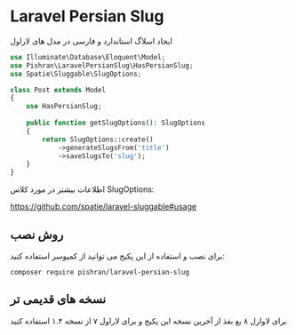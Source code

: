 # Laravel Persian Slug

ایجاد اسلاگ استاندارد و فارسی در مدل های لاراول

```php
use Illuminate\Database\Eloquent\Model;
use Pishran\LaravelPersianSlug\HasPersianSlug;
use Spatie\Sluggable\SlugOptions;

class Post extends Model
{
    use HasPersianSlug;
    
    public function getSlugOptions(): SlugOptions
    {
        return SlugOptions::create()
            ->generateSlugsFrom('title')
            ->saveSlugsTo('slug');
    }
}
```

اطلاعات بیشتر در مورد کلاس SlugOptions:

https://github.com/spatie/laravel-sluggable#usage

## روش نصب

برای نصب و استفاده از این پکیج می توانید از کمپوسر استفاده کنید:

`composer require pishran/laravel-persian-slug`

## نسخه های قدیمی تر
برای لاوارل ۸ بع بغذ از آخرین نسخه این پکیج و برای لاراول ۷ از نسخه ۱.۴ استفاده کنید
